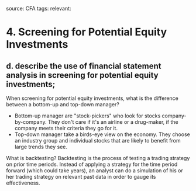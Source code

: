 source: CFA
tags: 
relevant: 

# 4. Screening for Potential Equity Investments

## d. describe the use of financial statement analysis in screening for potential equity investments;

When screening for potential equity investments, what is the difference between a bottom-up and top-down manager?
- Bottom-up manager are "stock-pickers" who look for stocks company-by-company. They don't care if it's an airline or a drug-maker, if the company meets their criteria they go for it.
- Top-down manager take a birds-eye view on the economy. They choose an industry group and individual stocks that are likely to benefit from large trends they see.

What is backtesting?
Backtesting is the process of testing a trading strategy on prior time periods. Instead of applying a strategy for the time period forward (which could take years), an analyst can do a simulation of his or her trading strategy on relevant past data in order to gauge its effectiveness.

